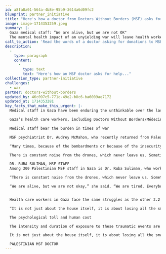 ```yaml
---
id: a8fa8a01-564a-4b8e-95b9-3614a6d09fc2
blueprint: partner_initiative
title: "Here's how a doctor from Doctors Without Borders (MSF) asks for help."
image: image-1714353259.jpeg
summary: |-
  Gaza medical staff: “We are alive, but we are not OK"
  The mental health impact of an unyielding war will leave health workers with scars for years to come.
call_to_action: 'Read the words of a doctor asking for donations to MSF'
description:
  -
    type: paragraph
    content:
      -
        type: text
        text: "Here's how an MSF doctor asks for help..."
collection_type: partner-initiative
challenges:
  - war
partner: doctors-without-borders
updated_by: 46c097c5-771c-49e2-b8c6-ba6009ae7172
updated_at: 1714353281
key_facts_that_make_this_urgent: |-
  Medical staff in Gaza have been enduring the unthinkable over the last nearly seven months of war: amputating limbs without anesthesia, treating mass crush and burn injuries with extremely limited supplies, and trying to work as Israeli forces have repeatedly besieged hospitals like Nasser and Al-Shifa. MSF reiterates its call for an immediate and sustained ceasefire to prevent more death and destruction to the lives of people in Gaza.  

  Gaza’s health care workers, including Doctors Without Borders/Médecins Sans Frontières (MSF) staff, have been risking their lives to provide medical care. Some, also including MSF colleagues, have been killed or detained. Others have been forced to flee facilities under Israeli forces’ evacuation orders, having to make the unconscionable decision of whether to leave patients behind or save their own lives.  

  Medical staff bear the burden in times of war

  MSF psychiatrist Dr. Audrey McMahon, who recently returned from Palestine, said medical staff in Gaza are working under profound psychological strain. 

  “Many times, because of the bombardments or because of the insecurity, medical staff had to leave patients behind. Many of them have a shared feeling of guilt for not being able to do more,” said McMahon. “Other times, the guilt is about [making] the choice to protect their family first and not go to the hospital to treat patients.” 

  There is constant noise from the drones, which never leave us. Sometimes it’s really hard to sleep. I have this moral obligation to help people around me and I have this other obligation to save my kids.

  DR. RUBA SULIMAN, MSF STAFF
  Among 300 Palestinian MSF staff in Gaza is Dr. Ruba Suliman, who works at Rafah Indonesian Field Hospital. She has been displaced from her home and is living in a shelter in Rafah, southern Gaza, with her husband and two children. 

  “There is constant noise from the drones, which never leave us. Sometimes it’s really hard to sleep,” said Dr. Suliman. “I have this moral obligation to help people around me and I have this other obligation to save my kids.”

  “We are alive, but we are not okay,” she said. “We are tired. Everybody here is devastated.”


  Health care workers in Gaza face the same struggles as the other 2.2 million Palestinians living in the Strip. These doctors, nurses, and emergency responders have also lost their homes and loved ones, and many are living in tents and coping with grief. 

  “It is not just about the house itself, it is about losing all the small things that made you who you are,” said another Palestinian MSF doctor. “My favorite coffee cup, my mother’s pictures, the shoes I liked so much.”

  The psychological toll and human cost

  The intensity and duration of exposure to these traumatic events are shattering the psychological state of many Palestinians in Gaza, including health care workers, some of whom say they come to work to not think about the war. But they nevertheless fear that what they see happening to their patients will happen to them or their loved ones. 

  It is not just about the house itself, it is about losing all the small things that made you who you are: my favorite coffee cup, my mother’s pictures, the shoes I liked so much.

  PALESTINIAN MSF DOCTOR
---
```

